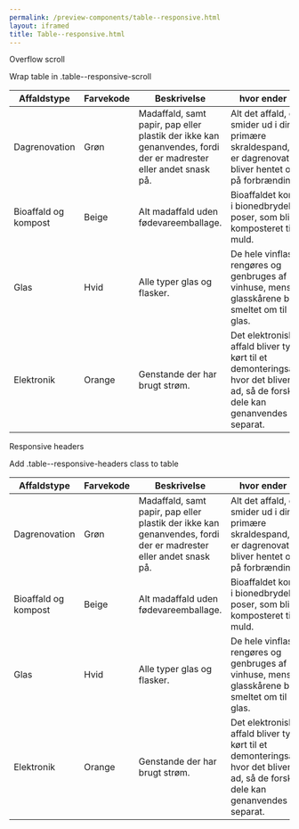 ```yaml
--- 
permalink: /preview-components/table--responsive.html
layout: iframed 
title: Table--responsive.html
---
```

<div class="container">
    <p class="h5">Overflow scroll</p>
    <p>Wrap table in .table--responsive-scroll</p>
    <div class="table--responsive-scroll">
        <table class="table">
            <thead>
                <tr>
                    <th>Affaldstype</th>
                    <th>Farvekode</th>
                    <th>Beskrivelse</th>
                    <th>hvor ender det?</th>
                </tr>
            </thead>
            <tbody>
                <tr>
                    <td>Dagrenovation</td>
                    <td>Grøn</td>
                    <td>Madaffald, samt papir, pap eller plastik der ikke
                        kan genanvendes, fordi der er madrester eller
                        andet snask på.</td>
                    <td>Alt det affald, du smider ud i din primære
                        skraldespand, som er dagrenovationen, bliver
                        hentet og kørt på forbrændingen. </td>
                </tr>
                <tr>
                    <td>Bioaffald og kompost</td>
                    <td>Beige</td>
                    <td>Alt madaffald uden fødevareemballage.</td>
                    <td>Bioaffaldet kommes i bionedbrydelige poser, som
                        bliver komposteret til muld.</td>
                </tr>
                <tr>
                    <td>Glas</td>
                    <td>Hvid</td>
                    <td>Alle typer glas og flasker.</td>
                    <td>De hele vinflasker rengøres og genbruges af
                        vinhuse, mens glasskårene bliver smeltet om til
                        nyt glas.</td>
                </tr>
                <tr>
                    <td>Elektronik</td>
                    <td>Orange</td>
                    <td>Genstande der har brugt strøm.</td>
                    <td>Det elektroniske affald bliver typisk kørt til et
                        demonteringsanlæg, hvor det bliver skilt ad, så de
                        forskellige dele kan genanvendes separat.</td>
                </tr>
            </tbody>
        </table>
    </div>
</div>

<div class="container pt-6">
    <p class="h5">Responsive headers</p>
    <p>Add .table--responsive-headers class to table</p>
    <table class="table table--borderless table--responsive-headers">
        <thead>
            <tr>
                <th>Affaldstype</th>
                <th>Farvekode</th>
                <th>Beskrivelse</th>
                <th>hvor ender det?</th>
            </tr>
        </thead>
        <tbody>
            <tr>
                <td>Dagrenovation</td>
                <td>Grøn</td>
                <td>Madaffald, samt papir, pap eller plastik der ikke kan
                    genanvendes, fordi der er madrester eller andet snask
                    på.</td>
                <td>Alt det affald, du smider ud i din primære
                    skraldespand, som er dagrenovationen, bliver hentet og
                    kørt på forbrændingen. </td>
            </tr>
            <tr>
                <td>Bioaffald og kompost</td>
                <td>Beige</td>
                <td>Alt madaffald uden fødevareemballage.</td>
                <td>Bioaffaldet kommes i bionedbrydelige poser, som bliver
                    komposteret til muld.</td>
            </tr>
            <tr>
                <td>Glas</td>
                <td>Hvid</td>
                <td>Alle typer glas og flasker.</td>
                <td>De hele vinflasker rengøres og genbruges af vinhuse,
                    mens glasskårene bliver smeltet om til nyt glas.</td>
            </tr>
            <tr>
                <td>Elektronik</td>
                <td>Orange</td>
                <td>Genstande der har brugt strøm.</td>
                <td>Det elektroniske affald bliver typisk kørt til et
                    demonteringsanlæg, hvor det bliver skilt ad, så de
                    forskellige dele kan genanvendes separat.</td>
            </tr>
        </tbody>
    </table>
</div>